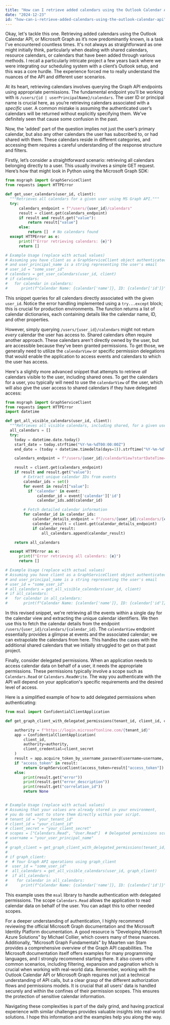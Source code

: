 ```yaml
---
title: "How can I retrieve added calendars using the Outlook Calendar API?"
date: "2024-12-23"
id: "how-can-i-retrieve-added-calendars-using-the-outlook-calendar-api"
---
```


Okay, let's tackle this one. Retrieving added calendars using the Outlook Calendar API, or Microsoft Graph as it’s now predominantly known, is a task I've encountered countless times. It's not always as straightforward as one might initially think, particularly when dealing with shared calendars, resource calendars, or calendars that have been added through various methods. I recall a particularly intricate project a few years back where we were integrating our scheduling system with a client’s Outlook setup, and this was a core hurdle. The experience forced me to really understand the nuances of the API and different user scenarios.

At its heart, retrieving calendars involves querying the Graph API endpoints using appropriate permissions. The fundamental endpoint you’ll be working with is `/users/{id | userPrincipalName}/calendars`. The user ID or principal name is crucial here, as you’re retrieving calendars associated with a *specific* user. A common mistake is assuming the authenticated user’s calendars will be returned without explicitly specifying them. We've definitely seen that cause some confusion in the past.

Now, the 'added' part of the question implies not just the user’s primary calendar, but also any other calendars the user has subscribed to, or had shared with them. These calendars reside in different categories, and accessing them requires a careful understanding of the response structure and filters.

Firstly, let’s consider a straightforward scenario: retrieving all calendars belonging directly to a user. This usually involves a simple GET request. Here’s how that might look in Python using the Microsoft Graph SDK:

```python
from msgraph import GraphServiceClient
from requests import HTTPError

def get_user_calendars(user_id, client):
  """Retrieves all calendars for a given user using MS Graph API."""
  try:
      calendars_endpoint = f"/users/{user_id}/calendars"
      result = client.get(calendars_endpoint)
      if result and result.get("value"):
          return result["value"]
      else:
          return []  # No calendars found
  except HTTPError as e:
      print(f"Error retrieving calendars: {e}")
      return []

# Example Usage (replace with actual values)
# Assuming you have client as a GraphServiceClient object authenticated
# and user_principal_name is a string representing the user's email
# user_id = "some_user_id"
# calendars = get_user_calendars(user_id, client)
# if calendars:
#   for calendar in calendars:
#      print(f"Calendar Name: {calendar['name']}, ID: {calendar['id']}")

```

This snippet queries for all calendars directly associated with the given `user_id`. Notice the error handling implemented using a `try...except` block; this is crucial for production environments. The function returns a list of calendar dictionaries, each containing details like the calendar name, ID, and other properties.

However, simply querying `/users/{user_id}/calendars` might not return *every* calendar the user has access to. Shared calendars often require another approach. These calendars aren't directly owned by the user, but are accessible because they’ve been granted permissions. To get those, we generally need to utilize the `calendarView` or specific permission delegations that would enable the application to access events and calendars to which the user has access.

Here's a slightly more advanced snippet that attempts to retrieve *all* calendars visible to the user, including shared ones. To get the calendars for a user, you typically will need to use the `calendarView` of the user, which will also give the user access to shared calendars if they have delegated access:

```python
from msgraph import GraphServiceClient
from requests import HTTPError
import datetime

def get_all_visible_calendars(user_id, client):
  """Retrieves all visible calendars, including shared, for a given user using MS Graph API."""
  all_calendars = []
  try:
    today = datetime.date.today()
    start_date = today.strftime("%Y-%m-%dT00:00:00Z")
    end_date = (today + datetime.timedelta(days=1)).strftime("%Y-%m-%dT00:00:00Z")

    calendars_endpoint = f"/users/{user_id}/calendarView?startDateTime={start_date}&endDateTime={end_date}"

    result = client.get(calendars_endpoint)
    if result and result.get("value"):
        # Extract unique calendar IDs from events
        calendar_ids = set()
        for event in result["value"]:
          if 'calendar' in event:
              calendar_id = event['calendar']['id']
              calendar_ids.add(calendar_id)

        # Fetch detailed calendar information
        for calendar_id in calendar_ids:
            calendar_details_endpoint = f"/users/{user_id}/calendars/{calendar_id}"
            calendar_result = client.get(calendar_details_endpoint)
            if calendar_result:
                all_calendars.append(calendar_result)

    return all_calendars

  except HTTPError as e:
      print(f"Error retrieving all calendars: {e}")
      return []

# Example Usage (replace with actual values)
# Assuming you have client as a GraphServiceClient object authenticated
# and user_principal_name is a string representing the user's email
# user_id = "some_user_id"
# all_calendars = get_all_visible_calendars(user_id, client)
# if all_calendars:
#   for calendar in all_calendars:
#       print(f"Calendar Name: {calendar['name']}, ID: {calendar['id']}")
```

In this revised snippet, we're retrieving all the events within a single day for the calendar view and extracting the unique calendar identifiers. We then use this to fetch the calendar details from the endpoint `/users/{user_id}/calendars/{calendar_id}`. The `calendarView` endpoint essentially provides a glimpse at events and the associated calendar; we can extrapolate the calendars from here. This handles the cases with the additional shared calendars that we initially struggled to get on that past project.

Finally, consider delegated permissions. When an application needs to access calendar data on behalf of a user, it needs the appropriate permissions. These permissions typically involve a scope such as `Calendars.Read` or `Calendars.ReadWrite`. The way you authenticate with the API will depend on your application's specific requirements and the desired level of access.

Here is a simplified example of how to add delegated permissions when authenticating:
```python
from msal import ConfidentialClientApplication

def get_graph_client_with_delegated_permissions(tenant_id, client_id, client_secret, scopes, username):

    authority = f"https://login.microsoftonline.com/{tenant_id}"
    app = ConfidentialClientApplication(
        client_id,
        authority=authority,
        client_credential=client_secret
    )
    result = app.acquire_token_by_username_password(username=username, password="your_password", scopes=scopes) # Ensure to add correct scopes
    if "access_token" in result:
        return GraphServiceClient(access_token=result["access_token"])
    else:
        print(result.get("error"))
        print(result.get("error_description"))
        print(result.get("correlation_id"))
        return None


# Example Usage (replace with actual values)
# Assuming that your values are already stored in your environment,
# you do not want to store them directly within your script.
# tenant_id = "your_tenant_id"
# client_id = "your_client_id"
# client_secret = "your_client_secret"
# scopes = ["Calendars.Read", "User.Read"]  # Delegated permissions scope
# username = "your_user_principal_name"
#
# graph_client = get_graph_client_with_delegated_permissions(tenant_id, client_id, client_secret, scopes, username)
#
# if graph_client:
#  # Your Graph API operations using graph_client
#  user_id = "some_user_id"
#  all_calendars = get_all_visible_calendars(user_id, graph_client)
#  if all_calendars:
#    for calendar in all_calendars:
#      print(f"Calendar Name: {calendar['name']}, ID: {calendar['id']}")
```

This example uses the `msal` library to handle authentication with delegated permissions. The scope `Calendars.Read` allows the application to read calendar data on behalf of the user. You can adapt this to other needed scopes.

For a deeper understanding of authentication, I highly recommend reviewing the official Microsoft Graph documentation and the Microsoft Identity Platform documentation. A good resource is "Developing Microsoft Azure Solutions" by Michael Collier, which covers many of these nuances. Additionally, "Microsoft Graph Fundamentals" by Maarten van Stam provides a comprehensive overview of the Graph API capabilities. The Microsoft documentation itself offers examples for many programming languages, and I strongly recommend starting there. It also covers other common scenarios, including filtering, expansion and pagination which is crucial when working with real-world data. Remember, working with the Outlook Calendar API or Microsoft Graph requires not just a technical understanding of API calls, but a clear grasp of the different authorization flows and permissions models. It is crucial that all users' data is handled securely and within the confines of their permission scopes. This ensures the protection of sensitive calendar information.

Navigating these complexities is part of the daily grind, and having practical experience with similar challenges provides valuable insights into real-world solutions. I hope this information and the examples help you along the way.
